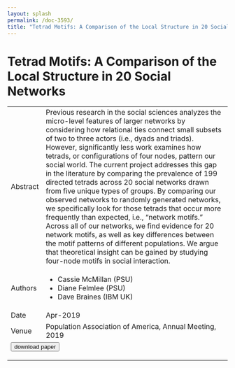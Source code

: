 ```yaml
---
layout: splash
permalink: /doc-3593/
title: "Tetrad Motifs: A Comparison of the Local Structure in 20 Social Networks"
---
```


# Tetrad Motifs: A Comparison of the Local Structure in 20 Social Networks

<table>
    <tbody>
    <tr>
        <td>Abstract</td>
        <td>Previous research in the social sciences analyzes the micro-level features of larger networks by considering how relational ties connect small subsets of two to three actors (i.e., dyads and triads). However, significantly less work examines how tetrads, or configurations of four nodes, pattern our social world. The current project addresses this gap in the literature by comparing the prevalence of 199 directed tetrads across 20 social networks drawn from five unique types of groups. By comparing our observed networks to randomly generated networks, we specifically look for those tetrads that occur more frequently than expected, i.e., “network motifs.” Across all of our networks, we find evidence for 20 network motifs, as well as key differences between the motif patterns of different populations. We argue that theoretical insight can be gained by studying four-node motifs in social interaction.</td>
    </tr>
    <tr>
        <td>Authors</td>
        <td>
            <ul>
                <li>Cassie McMillan (PSU)</li>
                <li>Diane Felmlee (PSU)</li>
                <li>Dave Braines (IBM UK)</li>
            </ul>
        </td>
    </tr>
    <tr>
        <td>Date</td>
        <td>Apr-2019</td>
    </tr>
    <tr>
        <td>Venue</td>
        <td>Population Association of America, Annual Meeting, 2019</td>
    </tr>
        <tr>
            <td colspan="2">
                <form method="get" action="https://dais-ita.org/sites/default/files/Tetrad Motifs_PAA 2019 submission_9_16_2018.pdf">
                    <button type="submit">download paper</button>
                </form>
            </td>
        </tr>
    </tbody>
</table>
